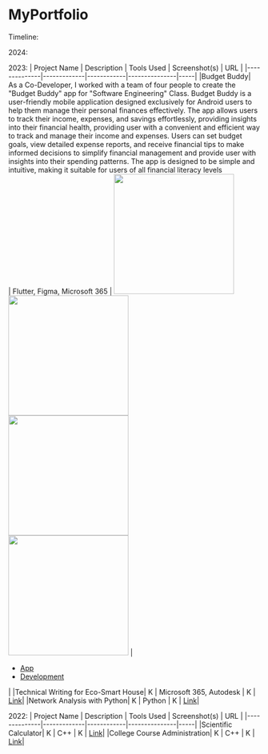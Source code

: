 # MyPortfolio

Timeline:

2024:

2023:
| Project Name | Description | Tools Used | Screenshot(s) | URL |
|--------------|-------------|------------|---------------|-----|
|Budget Buddy| <br> As a Co-Developer, I worked with a team of four people to create the "Budget Buddy" app for "Software Engineering" Class. Budget Buddy is a user-friendly mobile application designed exclusively for Android users to help them manage their personal finances effectively. The app allows users to track their income, expenses, and savings effortlessly, providing insights into their financial health, providing user with a convenient and efficient way to track and manage their income and expenses. Users can set budget goals, view detailed expense reports, and receive financial tips to make informed decisions to simplify financial management and  provide user with insights into their spending patterns. The app is designed to be simple and intuitive, making it suitable for users of all financial literacy levels <br> | Flutter, Figma, Microsoft 365 | <img src="https://www.pinterest.com/pin/956381670858183033/.jpg" width="240"> <br> <img src="https://www.pinterest.com/pin/956381670858183035/.jpg" width="240"> <br> <img src="https://www.pinterest.com/pin/956381670858183035/.jpg" width="240"> <br> <img src="https://www.pinterest.com/pin/956381670858183034/.jpg" width="240">  | <ul><li><a href="https://drive.google.com/file/d/1wvY6B5hS8TCBkPD5GWVV6T1m7GnviVs5/view?usp=drive_link" target="_blank">App</a></li><li><a href="https://github.com/RyufathSoepeno/MyPortfolio/tree/main/Budget%20Buddy_release4" target="_blank">Development</a></li></ul>|
|Technical Writing for Eco-Smart House| K | Microsoft 365, Autodesk | K | [Link](https://github.com/RyufathSoepeno/MyPortfolio/tree/main/Technical%20Writing%20for%20Eco-Smart%20House)|
|Network Analysis with Python| K | Python | K | [Link](https://github.com/RyufathSoepeno/MyPortfolio/tree/main/Network%20Analysis%20with%20Python)|

2022:
| Project Name | Description | Tools Used | Screenshot(s) | URL |
|--------------|-------------|------------|---------------|-----|
|Scientific Calculator| K | C++ | K | [Link](https://github.com/RyufathSoepeno/MyPortfolio/tree/main/Scientific%20Calculator)|
|College Course Administration| K | C++ | K | [Link](https://github.com/RyufathSoepeno/MyPortfolio/tree/main/College%20Course%20Administration)|
